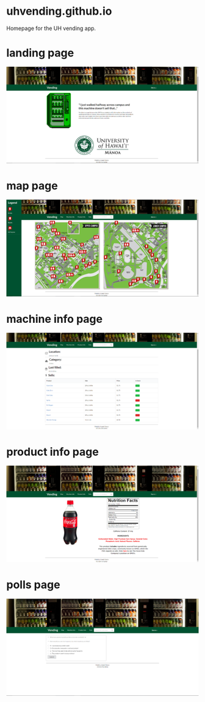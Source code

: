 # uhvending.github.io
Homepage for the UH vending app.

# landing page
![](https://github.com/jnasca/final-project-mockup/blob/master/app/public/images/landing-page.png)

# map page
![](https://github.com/jnasca/final-project-mockup/blob/master/app/public/images/map-page.png)

# machine info page
![](https://github.com/jnasca/final-project-mockup/blob/master/app/public/images/machine-info-page.png)

# product info page
![](https://github.com/jnasca/final-project-mockup/blob/master/app/public/images/product-info-page.png)

# polls page
![](https://github.com/jnasca/final-project-mockup/blob/master/app/public/images/polls-page.png)
